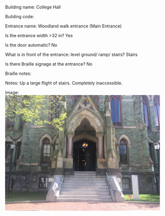 Building name: College Hall

Building code:

Entrance name: Woodland walk entrance (Main Entrance)

Is the entrance width >32 in? Yes

Is the door automatic? No

What is in front of the entrance: level ground/ ramp/ stairs? Stairs

Is there Braille signage at the entrance? No

Braille notes: 

Notes: Up a large flight of stairs. Completely inaccessible.

Image: 
![CollegeHall ](https://github.com/AccessibilityMapping/AMP/blob/master/Images/CollegeHall.jpg)
